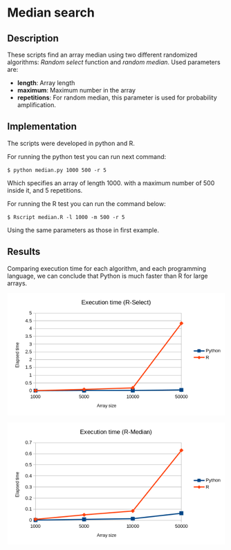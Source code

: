 # Median search

## Description

These scripts find an array median using two different randomized algorithms: *Random select* function and *random median*. Used parameters are: 

- **length**: Array length
- **maximum**: Maximum number in the array
- **repetitions**: For random median, this parameter is used for probability amplification.
## Implementation

The scripts were developed in python and R.

For running the python test you can run next command:

    $ python median.py 1000 500 -r 5

Which specifies an array of length 1000. with a maximum number of 500 inside it, and 5 repetitions.


For running the R test you can run the command below:

    $ Rscript median.R -l 1000 -m 500 -r 5

Using the same parameters as those in first example.

## Results

Comparing execution time for each algorithm, and each programming language, we can conclude that Python is much faster than R for large arrays.

![image info](./r_select_execution.png)


![image info](./r_media_execution.png)





